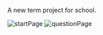 A new term project for school.

![startPage](https://github.com/sevdeaydiin/MovieBookingApp/assets/74006598/c881f176-14ee-48c4-8c2f-7db8b4461c01)
![questionPage](https://github.com/sevdeaydiin/MovieBookingApp/assets/74006598/226c5b65-e1ea-4b23-b893-548d3f5d2fc5)


